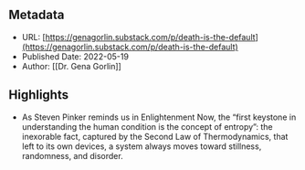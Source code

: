 ## Metadata
* URL: [https://genagorlin.substack.com/p/death-is-the-default](https://genagorlin.substack.com/p/death-is-the-default)
* Published Date: 2022-05-19
* Author: [[Dr. Gena Gorlin]]

## Highlights
* As Steven Pinker reminds us in Enlightenment Now, the “first keystone in understanding the human condition is the concept of entropy”: the inexorable fact, captured by the Second Law of Thermodynamics, that left to its own devices, a system always moves toward stillness, randomness, and disorder.